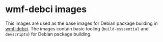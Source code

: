 wmf-debci images
================

This images are used as the base images for Debian package building in [wmf-debci](https://gitlab.wikimedia.org/repos/sre/wmf-debci).
The images contain basic tooling (`build-esssential` and `devscripts`) for Debian package building.
